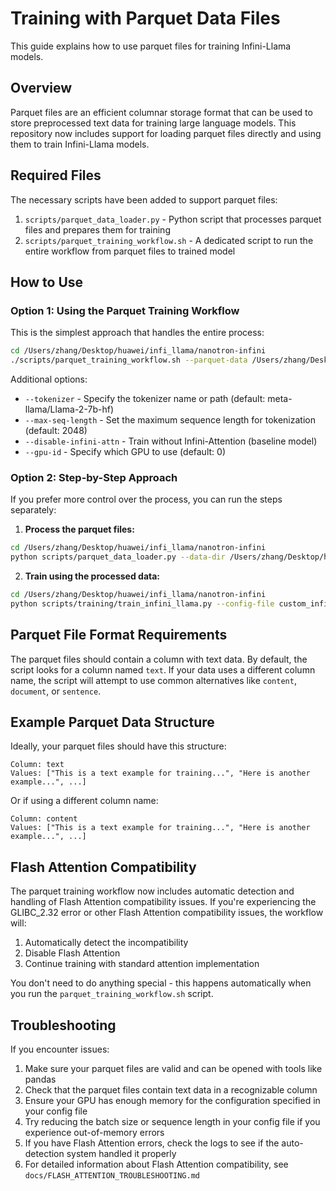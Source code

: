 # Training with Parquet Data Files

This guide explains how to use parquet files for training Infini-Llama models.

## Overview

Parquet files are an efficient columnar storage format that can be used to store preprocessed text data for training large language models. This repository now includes support for loading parquet files directly and using them to train Infini-Llama models.

## Required Files

The necessary scripts have been added to support parquet files:

1. `scripts/parquet_data_loader.py` - Python script that processes parquet files and prepares them for training
2. `scripts/parquet_training_workflow.sh` - A dedicated script to run the entire workflow from parquet files to trained model

## How to Use

### Option 1: Using the Parquet Training Workflow

This is the simplest approach that handles the entire process:

```bash
cd /Users/zhang/Desktop/huawei/infi_llama/nanotron-infini
./scripts/parquet_training_workflow.sh --parquet-data /Users/zhang/Desktop/huawei/infi_llama/nanotron-infini/data --config-file custom_infini_config_gpu.yaml
```

Additional options:
- `--tokenizer` - Specify the tokenizer name or path (default: meta-llama/Llama-2-7b-hf)
- `--max-seq-length` - Set the maximum sequence length for tokenization (default: 2048)
- `--disable-infini-attn` - Train without Infini-Attention (baseline model)
- `--gpu-id` - Specify which GPU to use (default: 0)

### Option 2: Step-by-Step Approach

If you prefer more control over the process, you can run the steps separately:

1. **Process the parquet files:**
```bash
cd /Users/zhang/Desktop/huawei/infi_llama/nanotron-infini
python scripts/parquet_data_loader.py --data-dir /Users/zhang/Desktop/huawei/infi_llama/nanotron-infini/data --output-dir processed_data
```

2. **Train using the processed data:**
```bash
cd /Users/zhang/Desktop/huawei/infi_llama/nanotron-infini
python scripts/training/train_infini_llama.py --config-file custom_infini_config_gpu.yaml --data-dir processed_data/preprocessed_YYYYMMDD_HHMMSS
```

## Parquet File Format Requirements

The parquet files should contain a column with text data. By default, the script looks for a column named `text`. If your data uses a different column name, the script will attempt to use common alternatives like `content`, `document`, or `sentence`.

## Example Parquet Data Structure

Ideally, your parquet files should have this structure:

```
Column: text
Values: ["This is a text example for training...", "Here is another example...", ...]
```

Or if using a different column name:

```
Column: content
Values: ["This is a text example for training...", "Here is another example...", ...]
```

## Flash Attention Compatibility

The parquet training workflow now includes automatic detection and handling of Flash Attention compatibility issues. If you're experiencing the GLIBC_2.32 error or other Flash Attention compatibility issues, the workflow will:

1. Automatically detect the incompatibility
2. Disable Flash Attention
3. Continue training with standard attention implementation

You don't need to do anything special - this happens automatically when you run the `parquet_training_workflow.sh` script.

## Troubleshooting

If you encounter issues:

1. Make sure your parquet files are valid and can be opened with tools like pandas
2. Check that the parquet files contain text data in a recognizable column
3. Ensure your GPU has enough memory for the configuration specified in your config file
4. Try reducing the batch size or sequence length in your config file if you experience out-of-memory errors
5. If you have Flash Attention errors, check the logs to see if the auto-detection system handled it properly
6. For detailed information about Flash Attention compatibility, see `docs/FLASH_ATTENTION_TROUBLESHOOTING.md`
